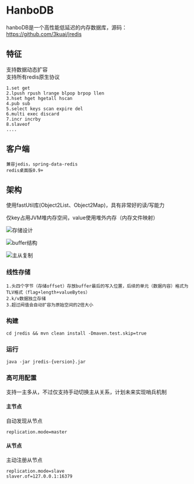 # HanboDB
hanboDB是一个高性能低延迟的内存数据库，源码：https://github.com/3kuai/jredis

## 特征
支持数据动态扩容  
支持所有redis原生协议

    1.set get
    2.lpush rpush lrange blpop brpop llen
    3.hset hget hgetall hscan
    4.pub sub
    5.select keys scan expire del
    6.multi exec discard
    7.incr incrby
    8.slaveof
    ....
    
## 客户端
    兼容jedis，spring-data-redis
    redis桌面版0.9+
    
## 架构
使用fastUtil库(Object2List、Object2Map)，具有非常好的读/写能力

仅key占用JVM堆内存空间，value使用堆外内存（内存文件映射）

![存储设计](https://github.com/lmx1989219/jredis/blob/master/storage-design.png)

![buffer结构](https://github.com/lmx1989219/jredis/blob/master/buffer-structure.png)

![主从复制](https://github.com/lmx1989219/jredis/blob/master/replication.png)

### 线性存储
    1.头四个字节（存储offset）存放buffer最后的写入位置，后续的单元（数据内容）格式为TLV格式（flag+length+valueBytes）
    2.k/v数据独立存储
    3.超过阀值会自动扩容为原始空间的2倍大小
### 构建
    cd jredis && mvn clean install -Dmaven.test.skip=true
### 运行
    java -jar jredis-{version}.jar
    
### 高可用配置
支持一主多从，不过仅支持手动切换主从关系，计划未来实现哨兵机制    
#### 主节点
自动发现从节点
    
    replication.mode=master
    
#### 从节点
主动注册从节点
    
    replication.mode=slave
    slaver.of=127.0.0.1:16379
